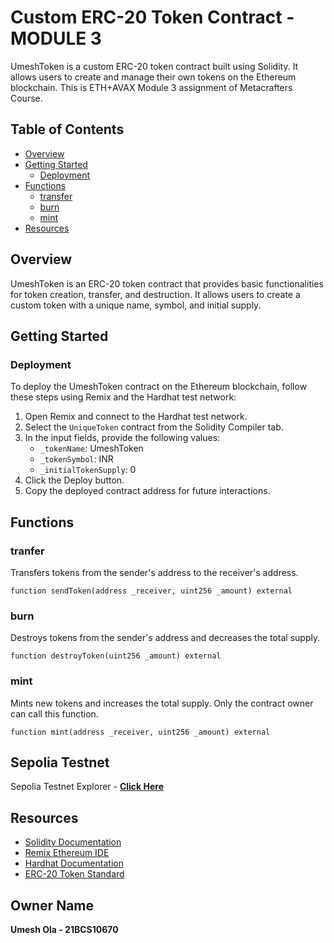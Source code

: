 # Custom ERC-20 Token Contract - MODULE 3

UmeshToken is a custom ERC-20 token contract built using Solidity. It allows users to create and manage their own tokens on the Ethereum blockchain. This is ETH+AVAX Module 3 assignment of Metacrafters Course.

## Table of Contents

- [Overview](#overview)
- [Getting Started](#getting-started)
  - [Deployment](#deployment)
- [Functions](#functions)
  - [transfer](#sendtoken)
  - [burn](#destroytoken)
  - [mint](#mint)
- [Resources](#resources)

## Overview

UmeshToken is an ERC-20 token contract that provides basic functionalities for token creation, transfer, and destruction. It allows users to create a custom token with a unique name, symbol, and initial supply.

## Getting Started

### Deployment

To deploy the UmeshToken contract on the Ethereum blockchain, follow these steps using Remix and the Hardhat test network:

1. Open Remix and connect to the Hardhat test network.
2. Select the `UniqueToken` contract from the Solidity Compiler tab.
3. In the input fields, provide the following values:
   - `_tokenName`: UmeshToken
   - `_tokenSymbol`: INR
   - `_initialTokenSupply`: 0
4. Click the Deploy button.
5. Copy the deployed contract address for future interactions.

## Functions

### tranfer

Transfers tokens from the sender's address to the receiver's address.

```solidity
function sendToken(address _receiver, uint256 _amount) external
```

### burn

Destroys tokens from the sender's address and decreases the total supply.

```solidity
function destroyToken(uint256 _amount) external
```

### mint

Mints new tokens and increases the total supply. Only the contract owner can call this function.

```solidity
function mint(address _receiver, uint256 _amount) external
```

## Sepolia Testnet
Sepolia Testnet Explorer - **[Click Here](https://sepolia.etherscan.io/address/0xd309b466fc3b203de129a9c72a10b8bee40b91bc)**


## Resources

- [Solidity Documentation](https://soliditylang.org/docs/)
- [Remix Ethereum IDE](https://remix.ethereum.org/)
- [Hardhat Documentation](https://hardhat.org/)
- [ERC-20 Token Standard](https://eips.ethereum.org/EIPS/eip-20)

## Owner Name

**Umesh Ola - 21BCS10670**
